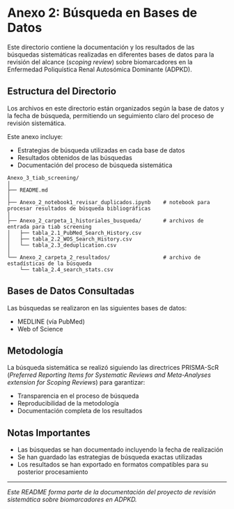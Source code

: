# Anexo 2: Búsqueda en Bases de Datos

Este directorio contiene la documentación y los resultados de las búsquedas sistemáticas realizadas en diferentes bases de datos para la revisión del alcance (*scoping review*) sobre biomarcadores en la Enfermedad Poliquística Renal Autosómica Dominante (ADPKD).

## Estructura del Directorio

Los archivos en este directorio están organizados según la base de datos y la fecha de búsqueda, permitiendo un seguimiento claro del proceso de revisión sistemática.

Este anexo incluye:
- Estrategias de búsqueda utilizadas en cada base de datos
- Resultados obtenidos de las búsquedas
- Documentación del proceso de búsqueda sistemática

```
Anexo_3_tiab_screening/
│
├── README.md
│
├── Anexo_2_notebook1_revisar_duplicados.ipynb    # notebook para procesar resultados de búsqueda bibliográficas
│
├── Anexo_2_carpeta_1_historiales_busqueda/       # archivos de entrada para tiab screening
│   ├── tabla_2.1_PubMed_Search_History.csv
│   ├── tabla_2.2_WOS_Search_History.csv
│   └── tabla_2.3_deduplication.csv
│
└── Anexo_2_carpeta_2_resultados/                 # archivo de estadísticas de la búsqueda
    └── tabla_2.4_search_stats.csv
```

## Bases de Datos Consultadas

Las búsquedas se realizaron en las siguientes bases de datos:
- MEDLINE (vía PubMed)
- Web of Science

## Metodología

La búsqueda sistemática se realizó siguiendo las directrices PRISMA-ScR (*Preferred Reporting Items for Systematic Reviews and Meta-Analyses extension for Scoping Reviews*) para garantizar:
- Transparencia en el proceso de búsqueda
- Reproducibilidad de la metodología
- Documentación completa de los resultados

## Notas Importantes

- Las búsquedas se han documentado incluyendo la fecha de realización
- Se han guardado las estrategias de búsqueda exactas utilizadas
- Los resultados se han exportado en formatos compatibles para su posterior procesamiento

---
*Este README forma parte de la documentación del proyecto de revisión sistemática sobre biomarcadores en ADPKD.*
